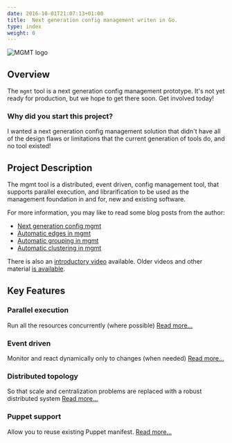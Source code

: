 ```yaml
---
date: 2016-10-01T21:07:13+01:00
title:  Next generation config management writen in Go.
type: index
weight: 0
---
```

![MGMT logo](/images/mgmt.png)

## Overview

The `mgmt` tool is a next generation config management prototype. It's not yet
ready for production, but we hope to get there soon. Get involved today!

### Why did you start this project?

I wanted a next generation config management solution that didn't have all of
the design flaws or limitations that the current generation of tools do, and no
tool existed!

## Project Description

The mgmt tool is a distributed, event driven, config management tool, that
supports parallel execution, and librarification to be used as the management
foundation in and for, new and existing software.

For more information, you may like to read some blog posts from the author:

* [Next generation config mgmt](https://ttboj.wordpress.com/2016/01/18/next-generation-configuration-mgmt/)
* [Automatic edges in mgmt](https://ttboj.wordpress.com/2016/03/14/automatic-edges-in-mgmt/)
* [Automatic grouping in mgmt](https://ttboj.wordpress.com/2016/03/30/automatic-grouping-in-mgmt/)
* [Automatic clustering in mgmt](https://ttboj.wordpress.com/2016/06/20/automatic-clustering-in-mgmt/)

There is also an [introductory video](http://meetings-archive.debian.net/pub/debian-meetings/2016/debconf16/Next_Generation_Config_Mgmt.webm) available.
Older videos and other material [is available](https://github.com/purpleidea/mgmt/#on-the-web).


## Key Features

### Parallel execution

Run all the resources concurrently (where possible)
[Read more...](/features/parallel)

### Event driven

Monitor and react dynamically only to changes (when needed)
[Read more...](/features/event_driven)

### Distributed topology

So that scale and centralization problems are replaced with a robust distributed system
[Read more...](/features/distributed)

### Puppet support

Allow you to reuse existing Puppet manifest.
[Read more...](/features/puppet)




